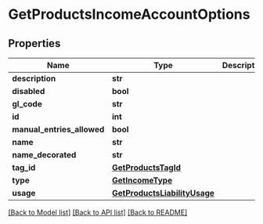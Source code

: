 # GetProductsIncomeAccountOptions

## Properties
Name | Type | Description | Notes
------------ | ------------- | ------------- | -------------
**description** | **str** |  | [optional] 
**disabled** | **bool** |  | [optional] 
**gl_code** | **str** |  | [optional] 
**id** | **int** |  | [optional] 
**manual_entries_allowed** | **bool** |  | [optional] 
**name** | **str** |  | [optional] 
**name_decorated** | **str** |  | [optional] 
**tag_id** | [**GetProductsTagId**](GetProductsTagId.md) |  | [optional] 
**type** | [**GetIncomeType**](GetIncomeType.md) |  | [optional] 
**usage** | [**GetProductsLiabilityUsage**](GetProductsLiabilityUsage.md) |  | [optional] 

[[Back to Model list]](../README.md#documentation-for-models) [[Back to API list]](../README.md#documentation-for-api-endpoints) [[Back to README]](../README.md)

